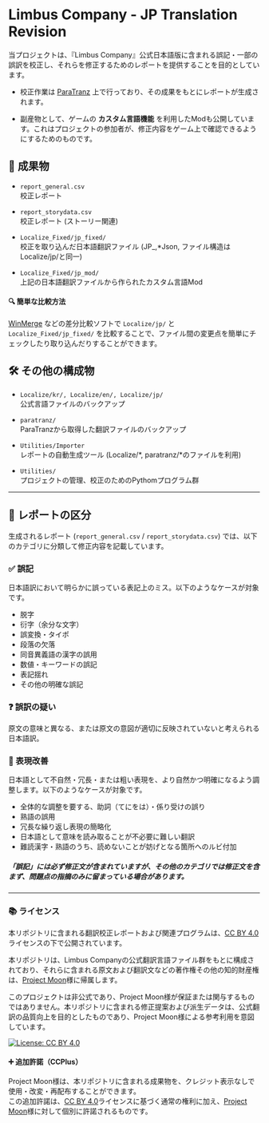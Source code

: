 # Limbus Company - JP Translation Revision

当プロジェクトは、『Limbus Company』公式日本語版に含まれる誤記・一部の誤訳を校正し、それらを修正するためのレポートを提供することを目的としています。


- 校正作業は [ParaTranz](https://paratranz.cn/projects/14860) 上で行っており、その成果をもとにレポートが生成されます。

- 副産物として、ゲームの **カスタム言語機能** を利用したModも公開しています。これはプロジェクトの参加者が、修正内容をゲーム上で確認できるようにするためのものです。

## 📄 成果物

- `report_general.csv`  
  校正レポート

- `report_storydata.csv`  
  校正レポート (ストーリー関連)

- `Localize_Fixed/jp_fixed/`  
  校正を取り込んだ日本語翻訳ファイル (JP_,*Json, ファイル構造はLocalize/jp/と同一)

- `Localize_Fixed/jp_mod/`  
  上記の日本語翻訳ファイルから作られたカスタム言語Mod

#### 🔍 簡単な比較方法

[WinMerge](https://winmerge.org/) などの差分比較ソフトで `Localize/jp/` と `Localize_Fixed/jp_fixed/` を比較することで、ファイル間の変更点を簡単にチェックしたり取り込んだりすることができます。

## 🛠 その他の構成物

- `Localize/kr/, Localize/en/, Localize/jp/`  
  公式言語ファイルのバックアップ

- `paratranz/`  
  ParaTranzから取得した翻訳ファイルのバックアップ

- `Utilities/Importer`  
  レポートの自動生成ツール (Localize/*, paratranz/*のファイルを利用)

- `Utilities/`  
  プロジェクトの管理、校正のためのPythomプログラム群

---

## 📝 レポートの区分

生成されるレポート (`report_general.csv` / `report_storydata.csv`) では、以下のカテゴリに分類して修正内容を記載しています。

### ✅ 誤記
日本語訳において明らかに誤っている表記上のミス。以下のようなケースが対象です。

- 脱字
- 衍字（余分な文字）
- 誤変換・タイポ
- 段落の欠落
- 同音異義語の漢字の誤用
- 数値・キーワードの誤記
- 表記揺れ
- その他の明確な誤記

### ❓ 誤訳の疑い
原文の意味と異なる、または原文の意図が適切に反映されていないと考えられる日本語訳。


### 💬 表現改善
日本語として不自然・冗長・または粗い表現を、より自然かつ明確になるよう調整します。以下のようなケースが対象です。

- 全体的な調整を要する、助詞（てにをは）・係り受けの誤り
- 熟語の誤用
- 冗長な繰り返し表現の簡略化
- 日本語として意味を読み取ることが不必要に難しい翻訳
- 難読漢字・熟語のうち、読めないことが妨げとなる箇所へのルビ付加
##### 「誤記」には必ず修正文が含まれていますが、その他のカテゴリでは修正文を含まず、問題点の指摘のみに留まっている場合があります。
---

### 📚 ライセンス
本リポジトリに含まれる翻訳校正レポートおよび関連プログラムは、[CC BY 4.0](https://creativecommons.org/licenses/by/4.0/)ライセンスの下で公開されています。  

本リポジトリは、Limbus Companyの公式翻訳言語ファイル群をもとに構成されており、それらに含まれる原文および翻訳文などの著作権その他の知的財産権は、[Project Moon](https://projectmoon.studio)様に帰属します。

このプロジェクトは非公式であり、Project Moon様が保証または関与するものではありません。本リポジトリに含まれる修正提案および派生データは、公式翻訳の品質向上を目的としたものであり、Project Moon様による参考利用を意図しています。

[![License: CC BY 4.0](https://img.shields.io/badge/License-CC%20BY%204.0-lightgrey.svg)](https://creativecommons.org/licenses/by/4.0/)


#### ➕ 追加許諾（CCPlus）

Project Moon様は、本リポジトリに含まれる成果物を、クレジット表示なしで使用・改変・再配布することができます。  
この追加許諾は、[CC BY 4.0](https://creativecommons.org/licenses/by/4.0/)ライセンスに基づく通常の権利に加え、[Project Moon](https://projectmoon.studio)様に対して個別に許諾されるものです。
